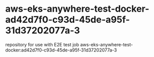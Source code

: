 # aws-eks-anywhere-test-docker-ad42d7f0-c93d-45de-a95f-31d37202077a-3
repository for use with E2E test job aws-eks-anywhere-test-docker:ad42d7f0-c93d-45de-a95f-31d37202077a-3
